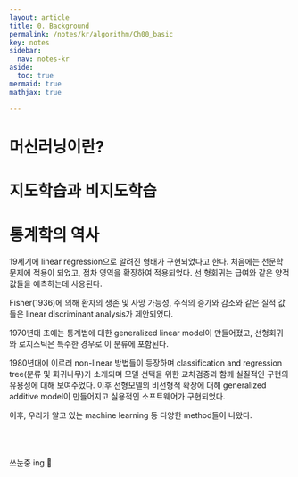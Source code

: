 ```yaml
---
layout: article
title: 0. Background
permalink: /notes/kr/algorithm/Ch00_basic
key: notes
sidebar:
  nav: notes-kr
aside:
  toc: true
mermaid: true
mathjax: true

---
```


# 머신러닝이란?


# 지도학습과 비지도학습


# 통계학의 역사



19세기에 linear regression으로 알려진 형태가 구현되었다고 한다. 처음에는 천문학 문제에 적용이 되었고, 점차 영역을 확장하여 적용되었다.
선 형회귀는 급여와 같은 양적 값들을 예측하는데 사용된다.


Fisher(1936)에 의해 환자의 생존 및 사망 가능성, 주식의 증가와 감소와 같은 질적 값들은 linear discriminant analysis가 제안되었다.


1970년대 초에는 통계법에 대한 generalized linear model이 만들어졌고, 선형회귀와 로지스틱은 특수한 경우로 이 분류에 포함된다.





1980년대에 이르러 non-linear 방법들이 등장하며 classification and regression tree(분류 및 회귀나무)가 소개되며 모델 선택을 위한 교차검증과 함께 실질적인 구현의 유용성에 대해 보여주었다. 이후 선형모델의 비선형적 확장에 대해 generalized additive model이 만들어지고 실용적인 소프트웨어가 구현되었다.


이후, 우리가 알고 있는 machine learning 등 다양한 method들이 나왔다.







<br><br><br>
쓰눈중 ing 🙂
<br><br><br>
